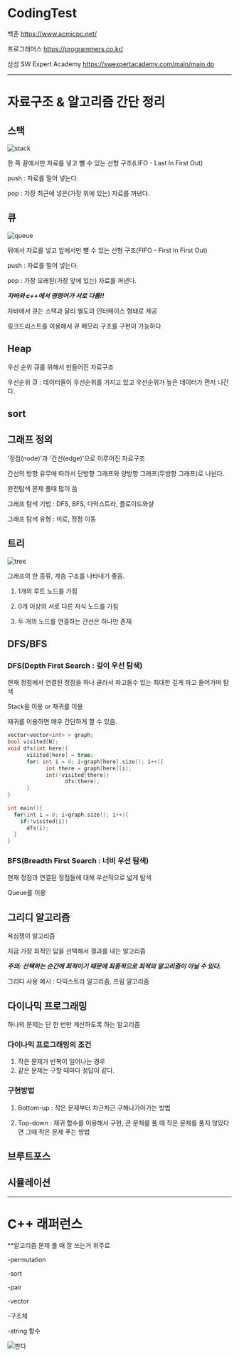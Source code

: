 # CodingTest


백준
https://www.acmicpc.net/

프로그래머스
https://programmers.co.kr/

삼성 SW Expert Academy
https://swexpertacademy.com/main/main.do

--------------------------------------------------------------
# 자료구조 & 알고리즘 간단 정리


## 스택


![stack](https://user-images.githubusercontent.com/45057466/97438280-ee94ff00-1967-11eb-9755-9dbfab889975.png)

  한 쪽 끝에서만 자료를 넣고 뺄 수 있는 선형 구조(LIFO - Last In First Out)
  
  push : 자료를 밀어 넣는다.
  
  pop : 가장 최근에 넣은(가장 위에 있는) 자료를 꺼낸다.
  
    
## 큐



![queue](https://user-images.githubusercontent.com/45057466/97438299-f3f24980-1967-11eb-8ee6-a65bcff7a813.png)

  뒤에서 자료를 넣고 앞에서만 뺼 수 있는 선형 구조(FIFO - First In First Out)
  
  push : 자료를 밀어 넣는다.
  
  pop : 가장 오래된(가장 앞에 있는) 자료를 꺼낸다.

  ***자바와 c++에서 명령어가 서로 다름!!***
  
  자바에서 큐는 스택과 달리 별도의 인터페이스 형태로 제공
  
  링크드리스트를 이용해서 큐 메모리 구조를 구현이 가능하다
  
  

## Heap

  우선 순위 큐를 위해서 만들어진 자료구조
  
  우선순위 큐 : 데이터들이 우선순위를 가지고 있고 우선순위가 높은 데이터가 먼저 나간다.
  
  

## sort


## 그래프 정의
  
  '정점(node)'과 '간선(edge)'으로 이루어진 자료구조
  
  간선의 방향 유무에 따라서 단방향 그래프와 양방향 그래프(무방향 그래프)로 나뉜다.
  
  완전탐색 문제 풀때 많이 씀
  
  그래프 탐색 기법 : DFS, BFS, 다익스트라, 플로이드와샬
  
  그래프 탐색 유형 : 미로, 정점 이동
  
## 트리

  ![tree](https://user-images.githubusercontent.com/45057466/97464210-f5ca0600-1983-11eb-959b-6861c5d116aa.png)
  
  
  그래프의 한 종류, 계층 구조를 나타내기 좋음.
  
  1. 1개의 루트 노드를 가짐
  
  2. 0개 이상의 서로 다른 자식 노드를 가짐
  
  3. 두 개의 노드를 연결하는 간선은 하나만 존재
  
  
## DFS/BFS

  ### DFS(Depth First Search : 깊이 우선 탐색)
  
  현재 정점에서 연결된 정점을 하나 골라서 파고들수 있는 최대한 깊게 파고 들어가며 탐색
  
  Stack을 이용 or 재귀를 이용
  
  재귀를 이용하면 매우 간단하게 짤 수 있음.

  ```cpp
vector<vector<int> > graph;
  bool visited[N];
  void dfs(int here){
        visited[here] = true;
        for( int i = 0; i<graph[here].size(); i++){
              int there = graph[here][i];
              int(!visited[there])
                    dfs(there);
        }
  }
                                        
  int main(){
    for(int i = 0; i<graph.size(); i++){
      if(!visited[i])
        dfs(i);
    }
  }
```
  ### BFS(Breadth First Search : 너비 우선 탐색)
  
  현재 정점과 연결된 정점들에 대해 우선적으로 넓게 탐색
  
  Queue를 이용
  

## 그리디 알고리즘

  욕심쟁이 알고리즘
  
  지금 가장 최적인 답을 선택해서 결과를 내는 알고리즘
  
  ***주의: 선택하는 순간에 최적이기 때문에 최종적으로 최적의 알고리즘이 아닐 수 있다.***
  
  그리디 사용 예시 : 다익스트라 알고리즘, 프림 알고리즘

## 다이나믹 프로그래밍

  하나의 문제는 단 한 번만 계산하도록 하는 알고리즘
  
  ### 다이나믹 프로그래밍의 조건
  
  1. 작은 문제가 반복이 일어나는 경우
  2. 같은 문제는 구할 때마다 정답이 같다.
  
  ### 구현방법

  1. Bottom-up : 작은 문제부터 차근차근 구해나가아가는 방법
  
  2. Top-down : 재귀 함수를 이용해서 구현, 큰 문제를 풀 때 작은 문제를 풀지 않았다면 그때 작은 문제 푸는 방법
  
## 브루트포스

## 시뮬레이션



-----------------------------------------------------------------

# C++ 래퍼런스

**알고리즘 문제 풀 때 잘 쓰는거 위주로

-permutation

-sort

-pair

-vector

-구조체

-string 함수



![판다](https://user-images.githubusercontent.com/45057466/97436199-f1422500-1964-11eb-9876-08a921d1df87.png)
